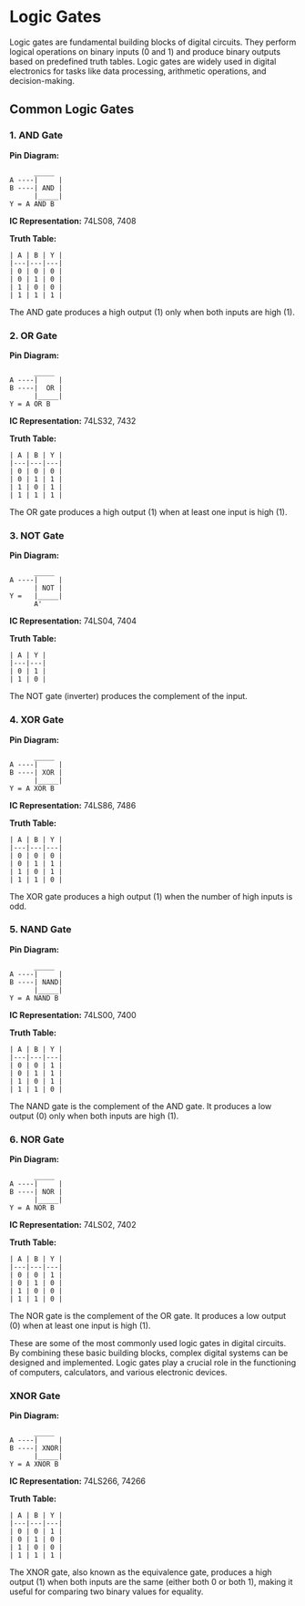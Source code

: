 # Logic Gates

Logic gates are fundamental building blocks of digital circuits. They perform logical operations on binary inputs (0 and 1) and produce binary outputs based on predefined truth tables. Logic gates are widely used in digital electronics for tasks like data processing, arithmetic operations, and decision-making.

## Common Logic Gates

### 1. AND Gate

**Pin Diagram:**
```
      _____
A ----|     |
B ----| AND |
      |_____|
Y = A AND B
```

**IC Representation:** 74LS08, 7408

**Truth Table:**
```
| A | B | Y |
|---|---|---|
| 0 | 0 | 0 |
| 0 | 1 | 0 |
| 1 | 0 | 0 |
| 1 | 1 | 1 |
```

The AND gate produces a high output (1) only when both inputs are high (1).

### 2. OR Gate

**Pin Diagram:**
```
      _____
A ----|     |
B ----|  OR |
      |_____|
Y = A OR B
```

**IC Representation:** 74LS32, 7432

**Truth Table:**
```
| A | B | Y |
|---|---|---|
| 0 | 0 | 0 |
| 0 | 1 | 1 |
| 1 | 0 | 1 |
| 1 | 1 | 1 |
```

The OR gate produces a high output (1) when at least one input is high (1).

### 3. NOT Gate

**Pin Diagram:**
```
      _____
A ----|     |
      | NOT |
Y =   |_____|
      A'
```

**IC Representation:** 74LS04, 7404

**Truth Table:**
```
| A | Y |
|---|---|
| 0 | 1 |
| 1 | 0 |
```

The NOT gate (inverter) produces the complement of the input.

### 4. XOR Gate

**Pin Diagram:**
```
      _____
A ----|     |
B ----| XOR |
      |_____|
Y = A XOR B
```

**IC Representation:** 74LS86, 7486

**Truth Table:**
```
| A | B | Y |
|---|---|---|
| 0 | 0 | 0 |
| 0 | 1 | 1 |
| 1 | 0 | 1 |
| 1 | 1 | 0 |
```

The XOR gate produces a high output (1) when the number of high inputs is odd.

### 5. NAND Gate

**Pin Diagram:**
```
      _____
A ----|     |
B ----| NAND|
      |_____|
Y = A NAND B
```

**IC Representation:** 74LS00, 7400

**Truth Table:**
```
| A | B | Y |
|---|---|---|
| 0 | 0 | 1 |
| 0 | 1 | 1 |
| 1 | 0 | 1 |
| 1 | 1 | 0 |
```

The NAND gate is the complement of the AND gate. It produces a low output (0) only when both inputs are high (1).

### 6. NOR Gate

**Pin Diagram:**
```
      _____
A ----|     |
B ----| NOR |
      |_____|
Y = A NOR B
```

**IC Representation:** 74LS02, 7402

**Truth Table:**
```
| A | B | Y |
|---|---|---|
| 0 | 0 | 1 |
| 0 | 1 | 0 |
| 1 | 0 | 0 |
| 1 | 1 | 0 |
```

The NOR gate is the complement of the OR gate. It produces a low output (0) when at least one input is high (1).

These are some of the most commonly used logic gates in digital circuits. By combining these basic building blocks, complex digital systems can be designed and implemented. Logic gates play a crucial role in the functioning of computers, calculators, and various electronic devices.

### XNOR Gate

**Pin Diagram:**
```
      _____
A ----|     |
B ----| XNOR|
      |_____|
Y = A XNOR B
```

**IC Representation:** 74LS266, 74266

**Truth Table:**
```
| A | B | Y |
|---|---|---|
| 0 | 0 | 1 |
| 0 | 1 | 0 |
| 1 | 0 | 0 |
| 1 | 1 | 1 |
```

The XNOR gate, also known as the equivalence gate, produces a high output (1) when both inputs are the same (either both 0 or both 1), making it useful for comparing two binary values for equality.
